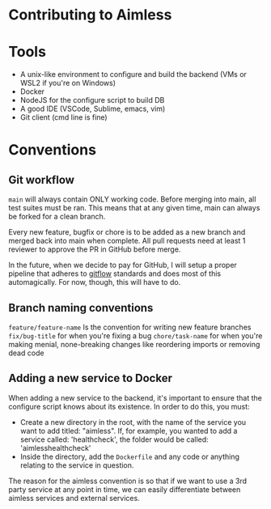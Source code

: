 # Contributing to Aimless

# Tools
 - A unix-like environment to configure and build the backend (VMs or WSL2 if you're on Windows)
 - Docker 
 - NodeJS for the configure script to build DB 
 - A good IDE (VSCode, Sublime, emacs, vim)
 - Git client (cmd line is fine)

# Conventions
## Git workflow

`main` will always contain ONLY working code. Before merging into main, all test suites must be ran. This means that 
at any given time, main can always be forked for a clean branch. 

Every new feature, bugfix or chore is to be added as a new branch and merged back into main when complete. All pull 
requests need at least 1 reviewer to approve the PR in GitHub before merge.

In the future, when we decide to pay for GitHub, I will setup a proper pipeline that adheres to [gitflow](https://www.atlassian.com/git/tutorials/comparing-workflows/gitflow-workflow)
standards and does most of this automagically. For now, though, this will have to do.


## Branch naming conventions

`feature/feature-name` Is the convention for writing new feature branches
`fix/bug-title` for when you're fixing a bug
`chore/task-name` for when you're making menial, none-breaking changes like reordering imports or removing dead code


## Adding a new service to Docker

When adding a new service to the backend, it's important to ensure that the configure script knows about its existence.
In order to do this, you must:
 - Create a new directory in the root, with the name of the service you want to add titled: "aimless<servicename>". If, for
   example, you wanted to add a service called: 'healthcheck', the folder would be called: 'aimlesshealthcheck'
 - Inside the directory, add the `Dockerfile` and any code or anything relating to the service in question.

The reason for the aimless<servicename> convention is so that if we want to use a 3rd party service at any point in time,
we can easily differentiate between aimless services and external services.


